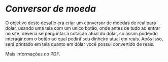 # *Conversor de moeda*

O objetivo deste desafio era criar um conversor de moedas de real para dolar, usando uma tela com um unico botão, onde antes de tudo ao entrar no site, deveria se perguntar a cotação atual do dolar, só assim podendo interagir com o botão ao qual pedirá seu dinheiro atual em reais. Após isso, será printado em tela quanto em dólar você possui convertido de reais.

Mais informações no PDF.